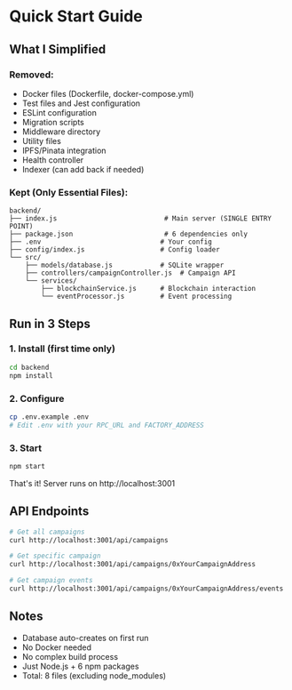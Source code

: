 # Quick Start Guide

## What I Simplified

### Removed:
- Docker files (Dockerfile, docker-compose.yml)
- Test files and Jest configuration
- ESLint configuration
- Migration scripts
- Middleware directory
- Utility files
- IPFS/Pinata integration
- Health controller
- Indexer (can add back if needed)

### Kept (Only Essential Files):
```
backend/
├── index.js                           # Main server (SINGLE ENTRY POINT)
├── package.json                       # 6 dependencies only
├── .env                              # Your config
├── config/index.js                   # Config loader
└── src/
    ├── models/database.js            # SQLite wrapper
    ├── controllers/campaignController.js  # Campaign API
    └── services/
        ├── blockchainService.js      # Blockchain interaction
        └── eventProcessor.js         # Event processing
```

## Run in 3 Steps

### 1. Install (first time only)
```bash
cd backend
npm install
```

### 2. Configure
```bash
cp .env.example .env
# Edit .env with your RPC_URL and FACTORY_ADDRESS
```

### 3. Start
```bash
npm start
```

That's it! Server runs on http://localhost:3001

## API Endpoints

```bash
# Get all campaigns
curl http://localhost:3001/api/campaigns

# Get specific campaign
curl http://localhost:3001/api/campaigns/0xYourCampaignAddress

# Get campaign events
curl http://localhost:3001/api/campaigns/0xYourCampaignAddress/events
```

## Notes

- Database auto-creates on first run
- No Docker needed
- No complex build process
- Just Node.js + 6 npm packages
- Total: 8 files (excluding node_modules)
